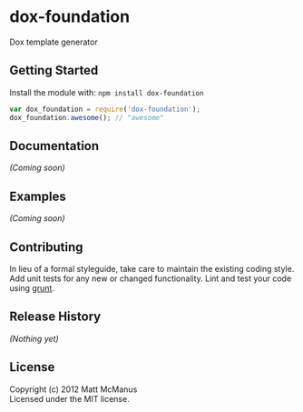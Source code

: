# dox-foundation

Dox template generator

## Getting Started
Install the module with: `npm install dox-foundation`

```javascript
var dox_foundation = require('dox-foundation');
dox_foundation.awesome(); // "awesome"
```

## Documentation
_(Coming soon)_

## Examples
_(Coming soon)_

## Contributing
In lieu of a formal styleguide, take care to maintain the existing coding style. Add unit tests for any new or changed functionality. Lint and test your code using [grunt](https://github.com/cowboy/grunt).

## Release History
_(Nothing yet)_

## License
Copyright (c) 2012 Matt McManus  
Licensed under the MIT license.
